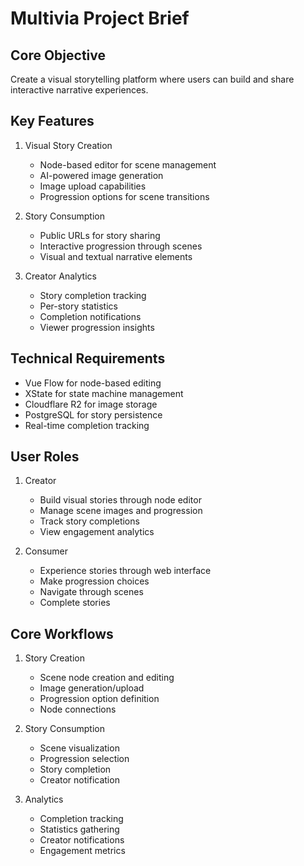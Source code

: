 # Multivia Project Brief

## Core Objective
Create a visual storytelling platform where users can build and share interactive narrative experiences.

## Key Features
1. Visual Story Creation
   - Node-based editor for scene management
   - AI-powered image generation
   - Image upload capabilities
   - Progression options for scene transitions

2. Story Consumption
   - Public URLs for story sharing
   - Interactive progression through scenes
   - Visual and textual narrative elements

3. Creator Analytics
   - Story completion tracking
   - Per-story statistics
   - Completion notifications
   - Viewer progression insights

## Technical Requirements
- Vue Flow for node-based editing
- XState for state machine management
- Cloudflare R2 for image storage
- PostgreSQL for story persistence
- Real-time completion tracking

## User Roles
1. Creator
   - Build visual stories through node editor
   - Manage scene images and progression
   - Track story completions
   - View engagement analytics

2. Consumer
   - Experience stories through web interface
   - Make progression choices
   - Navigate through scenes
   - Complete stories

## Core Workflows
1. Story Creation
   - Scene node creation and editing
   - Image generation/upload
   - Progression option definition
   - Node connections

2. Story Consumption
   - Scene visualization
   - Progression selection
   - Story completion
   - Creator notification

3. Analytics
   - Completion tracking
   - Statistics gathering
   - Creator notifications
   - Engagement metrics
